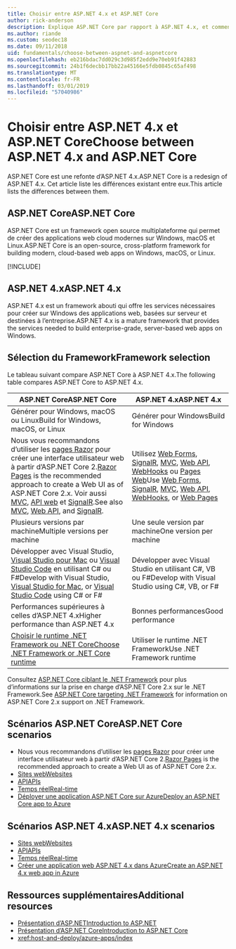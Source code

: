 ```yaml
---
title: Choisir entre ASP.NET 4.x et ASP.NET Core
author: rick-anderson
description: Explique ASP.NET Core par rapport à ASP.NET 4.x, et comment choisir entre les deux.
ms.author: riande
ms.custom: seodec18
ms.date: 09/11/2018
uid: fundamentals/choose-between-aspnet-and-aspnetcore
ms.openlocfilehash: eb216bdac7dd029c3d985f2edd9e70eb91f42883
ms.sourcegitcommit: 24b1f6decbb17bb22a45166e5fdb0845c65af498
ms.translationtype: MT
ms.contentlocale: fr-FR
ms.lasthandoff: 03/01/2019
ms.locfileid: "57040986"
---
```

# <a name="choose-between-aspnet-4x-and-aspnet-core"></a><span data-ttu-id="5e45f-103">Choisir entre ASP.NET 4.x et ASP.NET Core</span><span class="sxs-lookup"><span data-stu-id="5e45f-103">Choose between ASP.NET 4.x and ASP.NET Core</span></span>

<span data-ttu-id="5e45f-104">ASP.NET Core est une refonte d’ASP.NET 4.x.</span><span class="sxs-lookup"><span data-stu-id="5e45f-104">ASP.NET Core is a redesign of ASP.NET 4.x.</span></span> <span data-ttu-id="5e45f-105">Cet article liste les différences existant entre eux.</span><span class="sxs-lookup"><span data-stu-id="5e45f-105">This article lists the differences between them.</span></span>

## <a name="aspnet-core"></a><span data-ttu-id="5e45f-106">ASP.NET Core</span><span class="sxs-lookup"><span data-stu-id="5e45f-106">ASP.NET Core</span></span>

<span data-ttu-id="5e45f-107">ASP.NET Core est un framework open source multiplateforme qui permet de créer des applications web cloud modernes sur Windows, macOS et Linux.</span><span class="sxs-lookup"><span data-stu-id="5e45f-107">ASP.NET Core is an open-source, cross-platform framework for building modern, cloud-based web apps on Windows, macOS, or Linux.</span></span>

[!INCLUDE[](~/includes/benefits.md)]

## <a name="aspnet-4x"></a><span data-ttu-id="5e45f-108">ASP.NET 4.x</span><span class="sxs-lookup"><span data-stu-id="5e45f-108">ASP.NET 4.x</span></span>

<span data-ttu-id="5e45f-109">ASP.NET 4.x est un framework abouti qui offre les services nécessaires pour créer sur Windows des applications web, basées sur serveur et destinées à l’entreprise.</span><span class="sxs-lookup"><span data-stu-id="5e45f-109">ASP.NET 4.x is a mature framework that provides the services needed to build enterprise-grade, server-based web apps on Windows.</span></span>

## <a name="framework-selection"></a><span data-ttu-id="5e45f-110">Sélection du Framework</span><span class="sxs-lookup"><span data-stu-id="5e45f-110">Framework selection</span></span>

<span data-ttu-id="5e45f-111">Le tableau suivant compare ASP.NET Core à ASP.NET 4.x.</span><span class="sxs-lookup"><span data-stu-id="5e45f-111">The following table compares ASP.NET Core to ASP.NET 4.x.</span></span>

| <span data-ttu-id="5e45f-112">ASP.NET Core</span><span class="sxs-lookup"><span data-stu-id="5e45f-112">ASP.NET Core</span></span> | <span data-ttu-id="5e45f-113">ASP.NET 4.x</span><span class="sxs-lookup"><span data-stu-id="5e45f-113">ASP.NET 4.x</span></span> |
|---|---|
|<span data-ttu-id="5e45f-114">Générer pour Windows, macOS ou Linux</span><span class="sxs-lookup"><span data-stu-id="5e45f-114">Build for Windows, macOS, or Linux</span></span>|<span data-ttu-id="5e45f-115">Générer pour Windows</span><span class="sxs-lookup"><span data-stu-id="5e45f-115">Build for Windows</span></span>|
|<span data-ttu-id="5e45f-116">Nous vous recommandons d’utiliser les [pages Razor](xref:razor-pages/index) pour créer une interface utilisateur web à partir d’ASP.NET Core 2.</span><span class="sxs-lookup"><span data-stu-id="5e45f-116">[Razor Pages](xref:razor-pages/index) is the recommended approach to create a Web UI as of ASP.NET Core 2.x.</span></span> <span data-ttu-id="5e45f-117">Voir aussi [MVC](xref:mvc/overview), [API web](xref:tutorials/first-web-api) et [SignalR](xref:signalr/introduction).</span><span class="sxs-lookup"><span data-stu-id="5e45f-117">See also [MVC](xref:mvc/overview), [Web API](xref:tutorials/first-web-api), and [SignalR](xref:signalr/introduction).</span></span>|<span data-ttu-id="5e45f-118">Utilisez [Web Forms](/aspnet/web-forms), [SignalR](/aspnet/signalr), [MVC](/aspnet/mvc), [Web API](/aspnet/web-api/), [WebHooks](/aspnet/webhooks/) ou [Pages Web](/aspnet/web-pages)</span><span class="sxs-lookup"><span data-stu-id="5e45f-118">Use [Web Forms](/aspnet/web-forms), [SignalR](/aspnet/signalr), [MVC](/aspnet/mvc), [Web API](/aspnet/web-api/), [WebHooks](/aspnet/webhooks/), or [Web Pages](/aspnet/web-pages)</span></span>|
|<span data-ttu-id="5e45f-119">Plusieurs versions par machine</span><span class="sxs-lookup"><span data-stu-id="5e45f-119">Multiple versions per machine</span></span>|<span data-ttu-id="5e45f-120">Une seule version par machine</span><span class="sxs-lookup"><span data-stu-id="5e45f-120">One version per machine</span></span>|
|<span data-ttu-id="5e45f-121">Développer avec Visual Studio, [Visual Studio pour Mac](https://www.visualstudio.com/vs/visual-studio-mac/) ou [Visual Studio Code](https://code.visualstudio.com/) en utilisant C# ou F#</span><span class="sxs-lookup"><span data-stu-id="5e45f-121">Develop with Visual Studio, [Visual Studio for Mac](https://www.visualstudio.com/vs/visual-studio-mac/), or [Visual Studio Code](https://code.visualstudio.com/) using C# or F#</span></span>|<span data-ttu-id="5e45f-122">Développer avec Visual Studio en utilisant C#, VB ou F#</span><span class="sxs-lookup"><span data-stu-id="5e45f-122">Develop with Visual Studio using C#, VB, or F#</span></span>|
|<span data-ttu-id="5e45f-123">Performances supérieures à celles d’ASP.NET 4.x</span><span class="sxs-lookup"><span data-stu-id="5e45f-123">Higher performance than ASP.NET 4.x</span></span>|<span data-ttu-id="5e45f-124">Bonnes performances</span><span class="sxs-lookup"><span data-stu-id="5e45f-124">Good performance</span></span>|
|[<span data-ttu-id="5e45f-125">Choisir le runtime .NET Framework ou .NET Core</span><span class="sxs-lookup"><span data-stu-id="5e45f-125">Choose .NET Framework or .NET Core runtime</span></span>](/dotnet/standard/choosing-core-framework-server)|<span data-ttu-id="5e45f-126">Utiliser le runtime .NET Framework</span><span class="sxs-lookup"><span data-stu-id="5e45f-126">Use .NET Framework runtime</span></span>|

<span data-ttu-id="5e45f-127">Consultez [ASP.NET Core ciblant le .NET Framework](xref:index#target-framework) pour plus d’informations sur la prise en charge d’ASP.NET Core 2.x sur le .NET Framework.</span><span class="sxs-lookup"><span data-stu-id="5e45f-127">See [ASP.NET Core targeting .NET Framework](xref:index#target-framework) for information on ASP.NET Core 2.x support on .NET Framework.</span></span>

## <a name="aspnet-core-scenarios"></a><span data-ttu-id="5e45f-128">Scénarios ASP.NET Core</span><span class="sxs-lookup"><span data-stu-id="5e45f-128">ASP.NET Core scenarios</span></span>

* <span data-ttu-id="5e45f-129">Nous vous recommandons d’utiliser les [pages Razor](xref:razor-pages/index) pour créer une interface utilisateur web à partir d’ASP.NET Core 2.</span><span class="sxs-lookup"><span data-stu-id="5e45f-129">[Razor Pages](xref:razor-pages/index) is the recommended approach to create a Web UI as of ASP.NET Core 2.x.</span></span>
* [<span data-ttu-id="5e45f-130">Sites web</span><span class="sxs-lookup"><span data-stu-id="5e45f-130">Websites</span></span>](xref:tutorials/first-mvc-app/index)
* [<span data-ttu-id="5e45f-131">API</span><span class="sxs-lookup"><span data-stu-id="5e45f-131">APIs</span></span>](xref:tutorials/first-web-api)
* [<span data-ttu-id="5e45f-132">Temps réel</span><span class="sxs-lookup"><span data-stu-id="5e45f-132">Real-time</span></span>](xref:signalr/index)
* [<span data-ttu-id="5e45f-133">Déployer une application ASP.NET Core sur Azure</span><span class="sxs-lookup"><span data-stu-id="5e45f-133">Deploy an ASP.NET Core app to Azure</span></span>](/azure/app-service/app-service-web-get-started-dotnet)

## <a name="aspnet-4x-scenarios"></a><span data-ttu-id="5e45f-134">Scénarios ASP.NET 4.x</span><span class="sxs-lookup"><span data-stu-id="5e45f-134">ASP.NET 4.x scenarios</span></span>

* [<span data-ttu-id="5e45f-135">Sites web</span><span class="sxs-lookup"><span data-stu-id="5e45f-135">Websites</span></span>](/aspnet/mvc)
* [<span data-ttu-id="5e45f-136">API</span><span class="sxs-lookup"><span data-stu-id="5e45f-136">APIs</span></span>](/aspnet/web-api)
* [<span data-ttu-id="5e45f-137">Temps réel</span><span class="sxs-lookup"><span data-stu-id="5e45f-137">Real-time</span></span>](/aspnet/signalr)
* [<span data-ttu-id="5e45f-138">Créer une application web ASP.NET 4.x dans Azure</span><span class="sxs-lookup"><span data-stu-id="5e45f-138">Create an ASP.NET 4.x web app in Azure</span></span>](/azure/app-service/app-service-web-get-started-dotnet-framework)

## <a name="additional-resources"></a><span data-ttu-id="5e45f-139">Ressources supplémentaires</span><span class="sxs-lookup"><span data-stu-id="5e45f-139">Additional resources</span></span>

* [<span data-ttu-id="5e45f-140">Présentation d’ASP.NET</span><span class="sxs-lookup"><span data-stu-id="5e45f-140">Introduction to ASP.NET</span></span>](/aspnet/overview)
* [<span data-ttu-id="5e45f-141">Présentation d’ASP.NET Core</span><span class="sxs-lookup"><span data-stu-id="5e45f-141">Introduction to ASP.NET Core</span></span>](xref:index)
* <xref:host-and-deploy/azure-apps/index>
